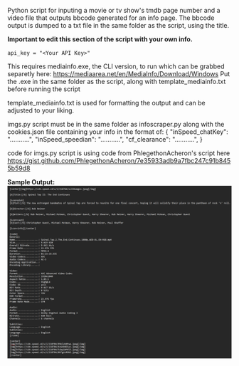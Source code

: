Python script for inputing a movie or tv show's tmdb page number and a video file that outputs bbcode generated for an info page.
The bbcode output is dumped to a txt file in the same folder as the script, using the title.

**Important to edit this section of the script with your own info.**

    api_key = "<Your API Key>"
    
This requires mediainfo.exe, the CLI version, to run which can be grabbed separetly here:
https://mediaarea.net/en/MediaInfo/Download/Windows
Put the .exe in the same folder as the script, along with template_mediainfo.txt before running the script

template_mediainfo.txt is used for formatting the output and can be adjusted to your liking.

imgs.py script must be in the same folder as infoscraper.py along with the cookies.json file containing your info in the format of:
{
  "inSpeed_chatKey": "...........",
  "inSpeed_speedian": "...........",
  "cf_clearance": "...........",
}

code for imgs.py script is using code from PhlegethonAcheron's script here https://gist.github.com/PhlegethonAcheron/7e35933adb9a7fbc247c91b8455b59d8

**Sample Output:**
![ScreenShot](https://github.com/dcquence/media_bbcoder/blob/main/sample.png?raw=true)
